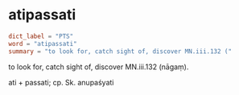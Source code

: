 # atipassati

``` toml
dict_label = "PTS"
word = "atipassati"
summary = "to look for, catch sight of, discover MN.iii.132 ("
```

to look for, catch sight of, discover MN.iii.132 (nāgaṃ).

ati \+ passati; cp. Sk. anupaśyati

